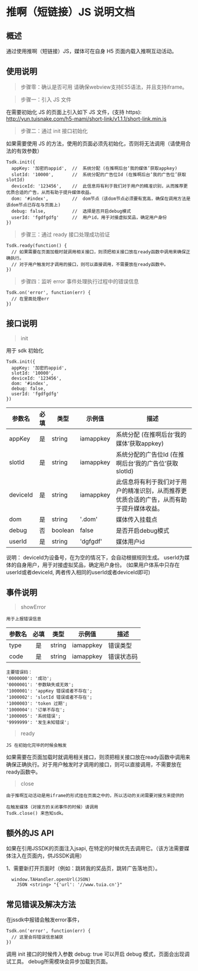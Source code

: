 # 推啊（短链接）JS 说明文档

## 概述

通过使用推啊（短链接）JS，媒体可在自身 H5 页面内载入推啊互动活动。

## 使用说明

> 步骤零：确认是否可用
请确保webview支持ES5语法，并且支持iframe。

> 步骤一：引入 JS 文件

在需要初始化 JS 的页面上引入如下 JS 文件，(支持 https): http://yun.tuisnake.com/h5-mami/short-link/v1.1.1/short-link.min.js

> 步骤二：通过 init 接口初始化

如果需要使用 JS 的方法，使用的页面必须先初始化，否则将无法调用（请使用合法的有效参数）

```
Tsdk.init({
  appKey: '加密的appid',  //  系统分配 (在推啊后台‘我的媒体’获取appkey)
  slotId: '10000',       //  系统分配的广告位Id (在推啊后台‘我的广告位’获取slotId) 
  deviceId: '123456',    //  此信息将有利于我们对于用户的精准识别，从而推荐更优质合适的广告，从而有助于提升媒体收益。
  dom: '#index',         //  dom节点（该dom节点必须要有宽高，确保在调用方法是该dom节点已存在与页面上)
  debug: false,          //  选择是否开启debug模式
  userId: 'fgdfgdfg'     //  用户id，用于对接虚拟奖品，确定用户身份
})
```

> 步骤三：通过 ready 接口处理成功验证

```
Tsdk.ready(function() {
  // 如果需要在页面加载时就调用相关接口，则须把相关接口放在ready函数中调用来确保正确执行。
  // 对于用户触发时才调用的接口，则可以直接调用，不需要放在ready函数中。
})
```

> 步骤四：监听 error 事件处理执行过程中的错误信息

```
Tsdk.on('error', function(err) {
  // 在里面处理err
})
```

## 接口说明

> init

用于 sdk 初始化

```
Tsdk.init({
  appKey: '加密的appid',
  slotId: '10000',
  deviceId: '123456',
  dom: '#index',
  debug: false,
  userId: 'fgdfgdfg'
})
```

| 参数名 | 必填 | 类型   | 示例值    | 描述               |
| ------ | :--: | ------ | --------- | ------------------ |
| appKey |  是  | string | iamappkey | 系统分配 (在推啊后台‘我的媒体’获取appkey) |
| slotId |  是  | string | iamappkey | 系统分配的广告位Id (在推啊后台‘我的广告位’获取slotId) |
| deviceId |  是  | string | iamappkey | 此信息将有利于我们对于用户的精准识别，从而推荐更优质合适的广告，从而有助于提升媒体收益。 |
| dom | 是 | string | '.dom' | 媒体传入挂载点 |
| debug |  否  | boolean | false | 是否开启debug模式 |
| userId |  是  | string | 'dgfgdf' | 媒体用户id |


说明：
  deviceId为设备号，在为空的情况下，会自动根据规则生成。
  userId为媒体的自身用户，用于对接虚拟奖品，确定用户身份。
  (如果用户体系中只存在userId或者deviceId, 两者传入相同的userId或者deviceId即可)

## 事件说明

> showError

```
用于上报错误信息
```
| 参数名 | 必填 | 类型   | 示例值    | 描述               |
| ------ | :--: | ------ | --------- | ------------------ |
| type | 是 | string | iamappkey | 错误类型 |
| code | 是 | string | iamappkey | 错误状态码 |

```
主要错误码：
'0000000': '成功';
'0000001': '参数缺失或无效';
'1000001': 'appKey 错误或者不存在';
'1000002': 'slotId 错误或者不存在';
'1000003': 'token 过期';
'1000004': '订单不存在';
'1000005': '系统错误';
'9999999': '发生未知错误';
```
> ready

```
JS 在初始化完毕的时候会触发
```
如果需要在页面加载时就调用相关接口，则须把相关接口放在ready函数中调用来确保正确执行。对于用户触发时才调用的接口，则可以直接调用，不需要放在ready函数中。

> close

```
由于推啊互动活动是用iframe的形式挂在页面之中的，所以活动的关闭需要对接方来提供的

在触发媒体（对接方的关闭事件的时候）请调用
Tsdk.close() 来告知sdk。
```

## 额外的JS API
如果在引用JSSDK的页面注入jsapi, 在特定的时候优先去调用它。（该方法需要媒体注入在页面内，供JSSDK调用）

1、需要新打开页面时（例如：跳转我的奖品页，跳转广告落地页）。
```
  window.TAHandler.openUrl(JSON)
    JSON <string> "{'url': '//www.tuia.cn'}"
```

## 常见错误及解决方法
在jssdk中报错会触发error事件，
```
Tsdk.on('error', function(err) {
  // 这里会将错误信息捕获
})
```
调用 init 接口的时候传入参数 debug: true 可以开启 debug 模式，页面会出现调试工具。
debug所需模块会异步加载到页面。
